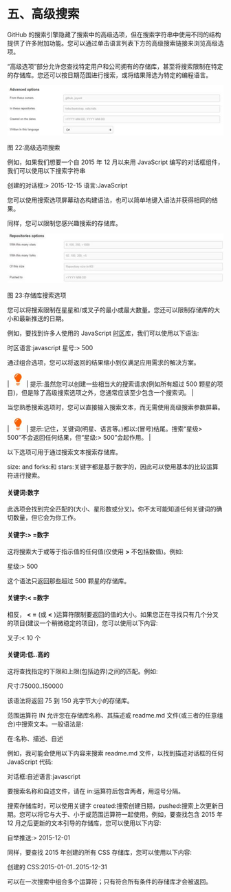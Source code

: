 # 五、高级搜索

GitHub 的搜索引擎隐藏了搜索中的高级选项，但在搜索字符串中使用不同的结构提供了许多附加功能。您可以通过单击语言列表下方的高级搜索链接来浏览高级选项。

“高级选项”部分允许您查找特定用户和公司拥有的存储库，甚至将搜索限制在特定的存储库。您还可以按日期范围进行搜索，或将结果筛选为特定的编程语言。

![](img/00026.jpeg)

图 22:高级选项搜索

例如，如果我们想要一个自 2015 年 12 月以来用 JavaScript 编写的对话框组件，我们可以使用以下搜索字符串

创建的对话框:> 2015-12-15 语言:JavaScript

您可以使用搜索选项屏幕动态构建语法，也可以简单地键入语法并获得相同的结果。

同样，您可以限制您感兴趣搜索的存储库。

![](img/00027.jpeg)

图 23:存储库搜索选项

您可以将搜索限制在星星和/或叉子的最小或最大数量。您还可以限制存储库的大小和最新推送的日期。

例如，要找到许多人使用的 JavaScript [时区](https://github.com/mde/timezone-js)库，我们可以使用以下语法:

时区语言:javascript 星号:> 500

通过组合选项，您可以将返回的结果缩小到仅满足应用需求的解决方案。

| ![](img/00007.jpeg) | 提示:虽然您可以创建一些相当大的搜索请求(例如所有超过 500 颗星的项目)，但是除了高级搜索选项之外，您通常应该至少包含一个搜索词。 |

当您熟悉搜索选项时，您可以直接输入搜索文本，而无需使用高级搜索参数屏幕。

| ![](img/00007.jpeg) | 提示:记住，关键词(明星、语言等。)都以:(冒号)结尾。搜索“星级> 500”不会返回任何结果，但“星级:> 500”会起作用。 |

以下选项可用于通过搜索文本搜索存储库。

size: and forks:和 stars:关键字都是基于数字的，因此可以使用基本的比较运算符进行搜索。

#### 关键词:数字

此选项会找到完全匹配的(大小、星形数或分叉)。你不太可能知道任何关键词的确切数量，但它会为你工作。

#### 关键字:> =数字

这将搜索大于或等于指示值的任何值(仅使用 **>** 不包括数值)。例如:

星级:> 500

这个语法只返回那些超过 500 颗星的存储库。

#### 关键字:< =数字

相反， **< =** (或 **<** )运算符限制要返回的值的大小。如果您正在寻找只有几个分叉的项目(建议一个稍微稳定的项目)，您可以使用以下内容:

叉子:< 10 个

#### 关键词:低..高的

这将查找指定的下限和上限(包括边界)之间的匹配。例如:

尺寸:75000..150000

该语法将返回 75 到 150 兆字节大小的存储库。

范围运算符 IN 允许您在存储库名称、其描述或 readme.md 文件(或三者的任意组合)中搜索文本。一般语法是:

<search target="">在:名称、描述、自述</search>

例如，我可能会使用以下内容来搜索 readme.md 文件，以找到描述对话框的任何 JavaScript 代码:

对话框:自述语言:javascript

要搜索名称和自述文件，请在 in:运算符后包含两者，用逗号分隔。

搜索存储库时，可以使用关键字 created:搜索创建日期，pushed:搜索上次更新日期。您可以将它与大于、小于或范围运算符一起使用。例如，要查找包含 2015 年 12 月之后更新的文本引导的存储库，您可以使用以下内容:

自举推送:> 2015-12-01

同样，要查找 2015 年创建的所有 CSS 存储库，您可以使用以下内容:

创建的 CSS:2015-01-01..2015-12-31

可以在一次搜索中组合多个运算符；只有符合所有条件的存储库才会被返回。